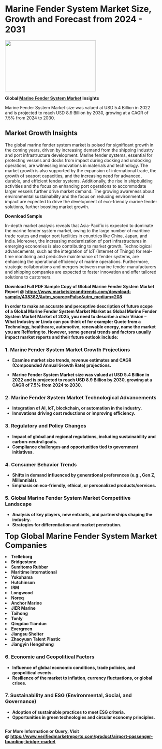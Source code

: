 <H1>Marine Fender System Market Size, Growth and Forecast from 2024 - 2031</H1><img class="aligncenter size-medium wp-image-584254" src="https://thirdeyenews.in/wp-content/uploads/2024/09/Global-Market-Research-300x168.jpeg" alt="" width="300" height="168" /><p><strong>Global&nbsp;<a href="https://www.marketsizeandtrends.com/download-sample/438362/&amp;utm_source=Pulse&amp;utm_medium=208">Marine Fender System Market</a> Insights</strong></p><p>Marine Fender System Market size was valued at USD 5.4 Billion in 2022 and is projected to reach USD 8.9 Billion by 2030, growing at a CAGR of 7.5% from 2024 to 2030.</p><p><h2>Market Growth Insights</h2> <p>The global marine fender system market is poised for significant growth in the coming years, driven by increasing demand from the shipping industry and port infrastructure development. Marine fender systems, essential for protecting vessels and docks from impact during docking and undocking operations, are witnessing innovations in materials and technology. The market growth is also supported by the expansion of international trade, the growth of seaport capacities, and the increasing need for advanced, durable, and efficient fender systems. Additionally, the rise in shipbuilding activities and the focus on enhancing port operations to accommodate larger vessels further drive market demand. The growing awareness about environmental sustainability and the focus on reducing environmental impact are expected to drive the development of eco-friendly marine fender solutions, further boosting market growth.</p> <p><strong>Download Sample</strong></p> <p>In-depth market analysis reveals that Asia-Pacific is expected to dominate the marine fender system market, owing to the large number of maritime trade routes and major port facilities in countries like China, Japan, and India. Moreover, the increasing modernization of port infrastructures in emerging economies is also contributing to market growth. Technological advancements, such as the integration of IoT (Internet of Things) for real-time monitoring and predictive maintenance of fender systems, are enhancing the operational efficiency of marine operations. Furthermore, strategic collaborations and mergers between marine fender manufacturers and shipping companies are expected to foster innovation and offer tailored solutions to customers.</p> <p><strong></p><p><span class=""><strong>Download Full PDF Sample Copy of Global Marine Fender System Market Report</strong> @ <a href="https://www.marketsizeandtrends.com/download-sample/438362/&amp;utm_source=Pulse&amp;utm_medium=208" target="_blank">https://www.marketsizeandtrends.com/download-sample/438362/&amp;utm_source=Pulse&amp;utm_medium=208</a></span></p><p>In order to make an accurate and perceptive description of future scope of a Global&nbsp;Marine Fender System Market Market as Global&nbsp;Marine Fender System Market Market of 2025, you need to describe a clear Vision &ndash; What Industry or Linda can you think of for example: Quote from a Technology, healthcare, automotive, renewable energy, name the market you are Reffering to. However, some general trends and factors usually impact market reports and their future outlook include:</p><h3>1.&nbsp;<strong>Marine Fender System Market Growth Projections</strong></h3><ul><li>Examine market size trends, revenue estimates and CAGR (Compounded Annual Growth Rate) projections.</li><li><p>Marine Fender System Market size was valued at USD 5.4 Billion in 2022 and is projected to reach USD 8.9 Billion by 2030, growing at a CAGR of 7.5% from 2024 to 2030.</p></li></ul><h3>2.&nbsp;<strong>Marine Fender System Market Technological Advancements</strong></h3><ul><li>Integration of AI, IoT, blockchain, or automation in the industry.</li><li>Innovations driving cost reductions or improving efficiency.</li></ul><h3>3.&nbsp;<strong>Regulatory and Policy Changes</strong></h3><ul><li>Impact of global and regional regulations, including sustainability and carbon-neutral goals.</li><li>Compliance challenges and opportunities tied to government initiatives.</li></ul><h3>4.&nbsp;<strong>Consumer Behavior Trends</strong></h3><ul><li>Shifts in demand influenced by generational preferences (e.g., Gen Z, Millennials).</li><li>Emphasis on eco-friendly, ethical, or personalized products/services.</li></ul><h3>5.&nbsp;<strong>Global Marine Fender System Market Competitive Landscape</strong></h3><ul><li>Analysis of key players, new entrants, and partnerships shaping the industry.</li><li>Strategies for differentiation and market penetration.</li></ul><p data-pm-slice="1 1 []"><span style="color: inherit; font-family: inherit; font-size: 25px;">Top Global Marine Fender System Market Companies</span></p><div class="" data-test-id=""><p><li>Trelleborg</li><li> Bridgestone</li><li> Sumitomo Rubber</li><li> Maritime International</li><li> Yokohama</li><li> Hutchinson</li><li> IRM</li><li> Longwood</li><li> Noreq</li><li> Anchor Marine</li><li> JIER Marine</li><li> Taihong</li><li> Tonly</li><li> Qingdao Tiandun</li><li> Evergreen</li><li> Jiangsu Shelter</li><li> Zhaoyuan Talent Plastic</li><li> Jiangyin Hengsheng</li></p></div><h3>6.&nbsp;<strong>Economic and Geopolitical Factors</strong></h3><ul><li>Influence of global economic conditions, trade policies, and geopolitical events.</li><li>Resilience of the market to inflation, currency fluctuations, or global crises.</li></ul><h3>7.&nbsp;<strong>Sustainability and ESG (Environmental, Social, and Governance)</strong></h3><ul><li>Adoption of sustainable practices to meet ESG criteria.</li><li>Opportunities in green technologies and circular economy principles.</li></ul><h2><strong style="font-size: 14px;">For More Information or Query, Visit @&nbsp;</strong><a style="background-color: #ffffff; font-size: 14px;" href="https://www.marketsizeandtrends.com/report/marine-fender-system-market/" target="_blank">https://www.verifiedmarketreports.com/product/airport-passenger-boarding-bridge-market</a></h2>
